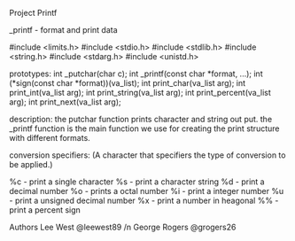 Project Printf 

_printf - format and print data

#include <limits.h>
#include <stdio.h>
#include <stdlib.h>
#include <string.h>
#include <stdarg.h>
#include <unistd.h>

prototypes:
int _putchar(char c);
int _printf(const char *format, ...);
int (*sign(const char *format))(va_list);
int print_char(va_list arg);
int print_int(va_list arg);
int print_string(va_list arg);
int print_percent(va_list arg);
int print_next(va_list arg);

description:
the putchar function prints character and string out put.
the _printf function is the main function we use for creating the print structure with different formats.

conversion specifiers:
(A character that specifiers the type of conversion to be applied.)

%c - print a single character
%s - print a character string
%d - print a decimal number 
%o - prints a octal number
%i - print a integer number 
%u - print a unsigned decimal number 
%x - print a number in heagonal 
%% - print a percent sign 

Authors 
Lee West @leewest89 /n
George Rogers @grogers26
